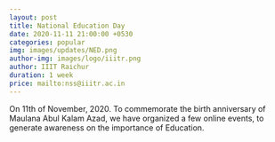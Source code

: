 ```yaml
---
layout: post
title: National Education Day
date: 2020-11-11 21:00:00 +0530
categories: popular
img: images/updates/NED.png
author-img: images/logo/iiitr.png
author: IIIT Raichur
duration: 1 week
price: mailto:nss@iiitr.ac.in
---
```

On 11th of November, 2020. To commemorate the birth anniversary of Maulana Abul Kalam Azad,
we have organized a few online events, to generate awareness on the importance of Education.
